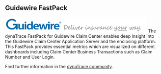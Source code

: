## Guidewire FastPack

![images_community/download/attachments/130518413/guidewire-logo.png](images_community/download/attachments/130518413/guidewire-logo.png) The dynaTrace FastPack for Guidewire Claim Center enables deep
insight into the Guidewire Claim Center Application Server and the enclosing platform. This FastPack provides essential metrics which are visualized on different dashboards including Claim Center
Business Transactions such as Claim Number and User Login.

Find further information in the [dynaTrace community](https://community.dynatrace.com/community/display/DL/Guidewire+FastPack).



